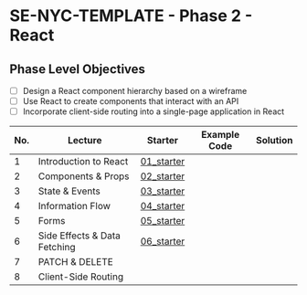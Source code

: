 # SE-NYC-TEMPLATE - Phase 2 - React

## Phase Level Objectives

- [ ] Design a React component hierarchy based on a wireframe
- [ ] Use React to create components that interact with an API
- [ ] Incorporate client-side routing into a single-page application in React

|No. | Lecture                          | Starter 	| Example Code 	| Solution 	|
|----|------------------------------	|:-----:	|--------	|---------	|
|1 | Introduction to React              |[01_starter](https://github.com/RikkuX491/SE-NYC-TEMPLATE-Phase-2/tree/01_starter)|||
|2 | Components & Props                 |[02_starter](https://github.com/RikkuX491/SE-NYC-TEMPLATE-Phase-2/tree/02_starter)|||
|3 | State & Events                     |[03_starter](https://github.com/RikkuX491/SE-NYC-TEMPLATE-Phase-2/tree/03_starter)|||
|4 | Information Flow                   |[04_starter](https://github.com/RikkuX491/SE-NYC-TEMPLATE-Phase-2/tree/04_starter)|||
|5 | Forms                              |[05_starter](https://github.com/RikkuX491/SE-NYC-TEMPLATE-Phase-2/tree/05_starter)|||
|6 | Side Effects & Data Fetching       |[06_starter](https://github.com/RikkuX491/SE-NYC-TEMPLATE-Phase-2/tree/06_starter)|||
|7 | PATCH & DELETE                     ||||
|8 | Client-Side Routing                ||||